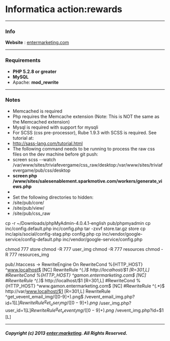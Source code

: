 # Informatica action:rewards #
***
### **Info** ###
**Website**	:	[entermarketing.com](http://entermarketing.com/ "enter:marketing")  

***
### **Requirements** ###
* **PHP 5.2.8 or greater**
* **MySQL**
* Apache: **mod_rewrite**

***
### **Notes** ###

* Memcached is required
* Php requires the Memcache extension (Note: This is NOT the same as the Memcached extension)
* Mysql is required with support for mysqli
* For SCSS (css pre-processor), Rube 1.9.3 with SCSS is required. See tutorial at:
* http://sass-lang.com/tutorial.html
* The following command needs to be running to process the raw css files on the dev machine before git push:
* screen scss --watch /var/www/sites/triviafevergame/css_raw/desktop:/var/www/sites/triviafevergame/pub/css/desktop
* **screen php /www/sites/salesenablement.sparkmotive.com/workers/generate_views.php**
* 
* Set the following directories to hidden:
* /site/pub/core/
* /site/pub/view/
* /site/pub/css_raw

cp -r ~/Downloads/phpMyAdmin-4.0.4.1-english pub/phpmyadmin
cp inc/config.default.php inc/config.php
tar -zxvf store.tar.gz store
cp inc/apis/social/config-stag.php config.php
cp inc/vendor/google-service/config-default.php inc/vendor/google-service/config.php

chmod 777 store
chmod -R 777 user_img
chmod -R 777 resources
chmod -R 777 resources_img

pub/.htaccess -> 
RewriteEngine On
RewriteCond %{HTTP_HOST} ^www.localhost$ [NC]
RewriteRule ^(.*)$ http://localhost/$1 [R=301,L]
#RewriteCond %{HTTP_HOST} ^gamon.entermarketing.com$ [NC]
#RewriteRule ^(.*)$ http://localhost/$1 [R=301,L]
#RewriteCond %{HTTP_HOST} ^www.gamon.entermarketing.com$ [NC]
#RewriteRule ^(.*)$ http://var/www.localhost/$1 [R=301,L]
RewriteRule ^get_vevent_email_img/([0-9]+).png$ /vevent_email_img.php?id=$1 [L] 
RewriteRule ^get_user_img/([0-9]+).png$ /user_img.php?user_id=$1 [L] 
RewriteRule ^get_vevent_img/([0-9]+).png$ /vevent_img.php?id=$1 [L] 

***

##### *Copyright (c) 2013 [enter:marketing](http://entermarketing.com/ "enter:marketing"). All Rights Reserved.* #####